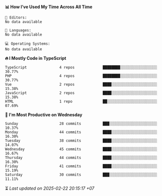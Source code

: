<!--START_SECTION:readme-stats-->
**📊 How I’ve Used My Time Across All Time**

```text
📝 Editors:
No data available

💬 Languages:
No data available

💻 Operating Systems:
No data available
```

**🔥 I Mostly Code in TypeScript**

```text
TypeScript               4 repos             ████████░░░░░░░░░░░░░░░░░   30.77%
PHP                      4 repos             ████████░░░░░░░░░░░░░░░░░   30.77%
Vue                      2 repos             ████░░░░░░░░░░░░░░░░░░░░░   15.38%
JavaScript               2 repos             ████░░░░░░░░░░░░░░░░░░░░░   15.38%
HTML                     1 repo              ██░░░░░░░░░░░░░░░░░░░░░░░   07.69%
```

**📅 I'm Most Productive on Wednesday**

```text
Sunday                   28 commits          ███░░░░░░░░░░░░░░░░░░░░░░   10.37%
Monday                   44 commits          ████░░░░░░░░░░░░░░░░░░░░░   16.30%
Tuesday                  38 commits          ████░░░░░░░░░░░░░░░░░░░░░   14.07%
Wednesday                45 commits          ████░░░░░░░░░░░░░░░░░░░░░   16.67%
Thursday                 44 commits          ████░░░░░░░░░░░░░░░░░░░░░   16.30%
Friday                   41 commits          ████░░░░░░░░░░░░░░░░░░░░░   15.19%
Saturday                 30 commits          ███░░░░░░░░░░░░░░░░░░░░░░   11.11%
```



⏳ *Last updated on 2025-02-22 20:15:17 +07*
<!--END_SECTION:readme-stats-->